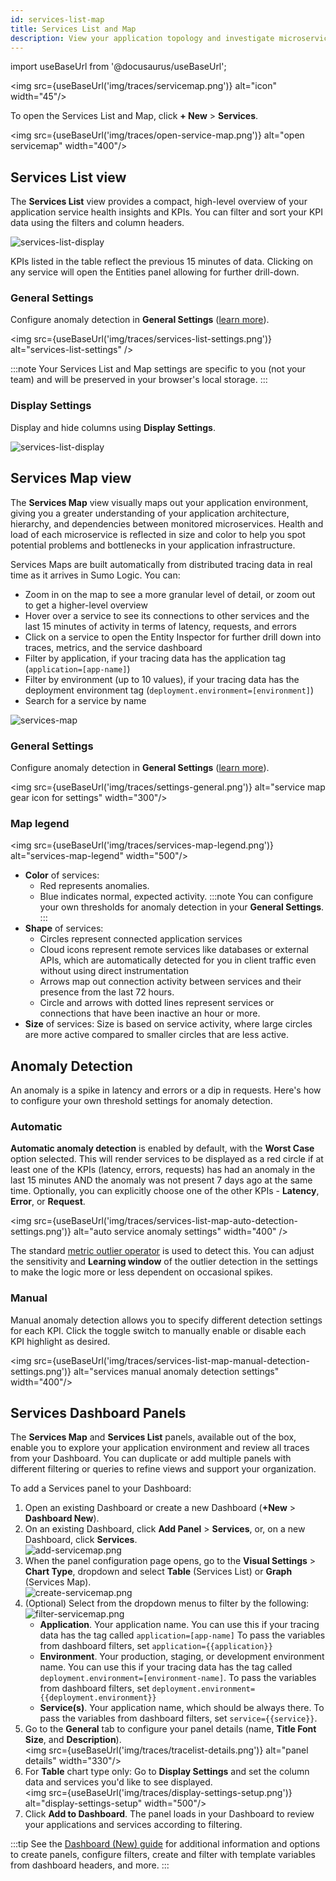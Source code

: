 ```yaml
---
id: services-list-map
title: Services List and Map
description: View your application topology and investigate microservice interactions.
---
```


import useBaseUrl from '@docusaurus/useBaseUrl';

<img src={useBaseUrl('img/traces/servicemap.png')} alt="icon" width="45"/>

To open the Services List and Map, click **+ New** > **Services**.

<img src={useBaseUrl('img/traces/open-service-map.png')} alt="open servicemap" width="400"/>

## Services List view

The **Services List** view provides a compact, high-level overview of your application service health insights and KPIs. You can filter and sort your KPI data using the filters and column headers.

![services-list-display](/img/traces/services-list-filters.png)

KPIs listed in the table reflect the previous 15 minutes of data. Clicking on any service will open the Entities panel allowing for further drill-down.

### General Settings

Configure anomaly detection in **General Settings** ([learn more](#anomaly-detection)).

<img src={useBaseUrl('img/traces/services-list-settings.png')} alt="services-list-settings" />


:::note
Your Services List and Map settings are specific to you (not your team) and will be preserved in your browser's local storage.
:::

### Display Settings

Display and hide columns using **Display Settings**.

![services-list-display](/img/traces/services-list-display.png)


## Services Map view

The **Services Map** view visually maps out your application environment, giving you a greater understanding of your application architecture, hierarchy, and dependencies between monitored microservices. Health and load of each microservice is reflected in size and color to help you spot potential problems and bottlenecks in your application infrastructure.

Services Maps are built automatically from distributed tracing data in real time as it arrives in Sumo Logic. You can:

* Zoom in on the map to see a more granular level of detail, or zoom out to get a higher-level overview
* Hover over a service to see its connections to other services and the last 15 minutes of activity in terms of latency, requests, and errors
* Click on a service to open the Entity Inspector for further drill down into traces, metrics, and the service dashboard
* Filter by application, if your tracing data has the application tag (`application=[app-name]`)
* Filter by environment (up to 10 values), if your tracing data has the deployment environment tag (`deployment.environment=[environment]`)
* Search for a service by name

![services-map](/img/traces/services-map.png)


### General Settings

Configure anomaly detection in **General Settings** ([learn more](#anomaly-detection)).

<img src={useBaseUrl('img/traces/settings-general.png')} alt="service map gear icon for settings" width="300"/>

### Map legend

<img src={useBaseUrl('img/traces/services-map-legend.png')} alt="services-map-legend" width="500"/>

* **Color** of services:
  * Red represents anomalies.
  * Blue indicates normal, expected activity.
  :::note
  You can configure your own thresholds for anomaly detection in your **General Settings**.
  :::
* **Shape** of services:
  * Circles represent connected application services
  * Cloud icons represent remote services like databases or external APIs, which are automatically detected for you in client traffic even without using direct instrumentation
  * Arrows map out connection activity between services and their presence from the last 72 hours.
  * Circle and arrows with dotted lines represent services or connections that have been inactive an hour or more.
* **Size** of services: Size is based on service activity, where large circles are more active compared to smaller circles that are less active.  


## Anomaly Detection

An anomaly is a spike in latency and errors or a dip in requests. Here's how to configure your own threshold settings for anomaly detection.

### Automatic

**Automatic anomaly detection** is enabled by default, with the **Worst Case** option selected. This will render services to be displayed as a red circle if at least one of the KPIs (latency, errors, requests) has had an anomaly in the last 15 minutes AND the anomaly was not present 7 days ago at the same time. Optionally, you can explicitly choose one of the other KPIs - **Latency**, **Error**, or **Request**.

<img src={useBaseUrl('img/traces/services-list-map-auto-detection-settings.png')} alt="auto service anomaly settings" width="400" />

The standard [metric outlier operator](/docs/metrics/metric-charts/metrics-outliers) is used to detect this. You can adjust the sensitivity and **Learning window** of the outlier detection in the settings to make the logic more or less dependent on occasional spikes. 

### Manual
Manual anomaly detection allows you to specify different detection settings for each KPI. Click the toggle switch to manually enable or disable each KPI highlight as desired.

<img src={useBaseUrl('img/traces/services-list-map-manual-detection-settings.png')} alt="services manual anomaly detection settings" width="400"/>


## Services Dashboard Panels

The **Services Map** and **Services List** panels, available out of the box, enable you to explore your application environment and review all traces from your Dashboard. You can duplicate or add multiple panels with different filtering or queries to refine views and support your organization.

To add a Services panel to your Dashboard:

1. Open an existing Dashboard or create a new Dashboard (**+New** > **Dashboard New**).
1. On an existing Dashboard, click **Add Panel** > **Services**, or, on a new Dashboard, click **Services**.<br/> ![add-servicemap.png](/img/traces/add-servicemap.png)  
1. When the panel configuration page opens, go to the **Visual Settings** > **Chart Type**, dropdown and select **Table** (Services List) or **Graph** (Services Map). <br/> ![create-servicemap.png](/img/traces/create-servicemap.png)
1. (Optional) Select from the dropdown menus to filter by the following:<br/>  ![filter-servicemap.png](/img/traces/filter-servicemap.png)
   * **Application**. Your application name. You can use this if your tracing data has the tag called `application=[app-name]` To pass the variables from dashboard filters, set `application={{application}}`
   * **Environment**. Your production, staging, or development environment name. You can use this if your tracing data has the tag called `deployment.environment=[environment-name]`. To pass the variables from dashboard filters, set `deployment.environment={{deployment.environment}}`
   * **Service(s)**. Your application name, which should be always there. To pass the variables from dashboard filters, set `service={{service}}`.
1. Go to the **General** tab to configure your panel details (name, **Title Font Size**, and **Description**). <br/> <img src={useBaseUrl('img/traces/tracelist-details.png')} alt="panel details" width="330"/>
1. For **Table** chart type only: Go to **Display Settings** and set the column data and services you'd like to see displayed.<br/> <img src={useBaseUrl('img/traces/display-settings-setup.png')} alt="display-settings-setup" width="500"/>
1. Click **Add to Dashboard**. The panel loads in your Dashboard to review your applications and services according to filtering.

:::tip
See the [Dashboard (New) guide](/docs/dashboards) for additional information and options to create panels, configure filters, create and filter with template variables from dashboard headers, and more.
:::
